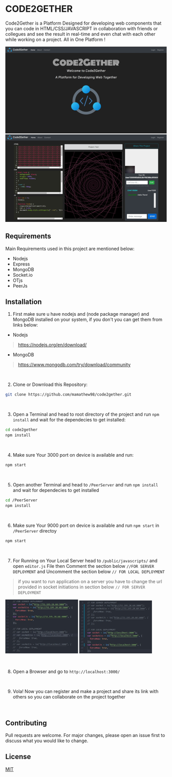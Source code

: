 # CODE2GETHER

Code2Gether is a Platform Designed for developing web components 
that you can code in HTML/CSS/JAVASCRIPT in collaboration with friends or collegues
and see the result in real-time and even chat with each other while working on a project. All in One Platform ! 

![Alt text](/screenshots/Shot1.jpg?raw=true "Home Page") ![Alt text](/screenshots/Shot3.jpg?raw=true "Editor Page")


## Requirements

Main Requirements used in this project are mentioned below: 

- Nodejs
- Express
- MongoDB
- Socket.io
- OTjs
- PeerJs

## Installation

1) First make sure u have nodejs and (node package manager) and MongoDB installed on your system,
if you don't you can get them from links below: 

- Nodejs
> https://nodejs.org/en/download/
- MongoDB
> https://www.mongodb.com/try/download/community

<br />

2) Clone or Download this Repository:

```bash
git clone https://github.com/mamathew98/code2gether.git
```

<br />

3) Open a Terminal and head to root directory of the project and run `npm install` and wait for the dependecies to get installed: 

```bash
cd code2gether
npm install
```

<br />

4) Make sure Your 3000 port on device is available and run: 

```bash
npm start
```

<br />

5) Open another Terminal and head to `/PeerServer` and run `npm install` and wait for dependecies to get installed

```bash
cd /PeerServer
npm install
```

<br />

6) Make sure Your 9000 port on device is available and run `npm start` in `/PeerServer` directoy 

```bash
npm start
```

<br />

7) For Running on Your Local Server head to `/public/javascripts/` and open `editor.js` File then Comment the section below `//FOR SERVER DEPLOYMENT` and Uncomment the section below `// FOR LOCAL DEPLOYMENT` 
> if you want to run application on a server you have to change the url provided in socket initiations in section below `// FOR SERVER DEPLOYMENT`

<p float="left" width="100%">
    <img width="45%" src="/screenshots/shot4.jpg?raw=true"> 
    <img width="45%" src="/screenshots/Shot5.jpg?raw=true">
</p>


<br />

8) Open a Browser and go to `http://localhost:3000/`

<br />

9) Vola! Now you can register and make a project and share its link with others so you can collaborate on the project together


<br />


## Contributing
Pull requests are welcome. For major changes, please open an issue first to discuss what you would like to change.

## License
[MIT](./License.md)
